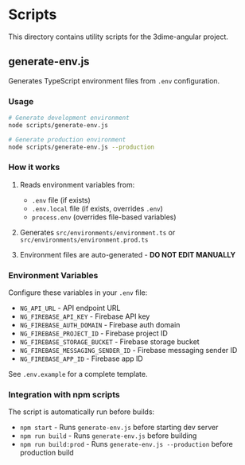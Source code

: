 # Scripts

This directory contains utility scripts for the 3dime-angular project.

## generate-env.js

Generates TypeScript environment files from `.env` configuration.

### Usage

```bash
# Generate development environment
node scripts/generate-env.js

# Generate production environment
node scripts/generate-env.js --production
```

### How it works

1. Reads environment variables from:
   - `.env` file (if exists)
   - `.env.local` file (if exists, overrides `.env`)
   - `process.env` (overrides file-based variables)

2. Generates `src/environments/environment.ts` or `src/environments/environment.prod.ts`

3. Environment files are auto-generated - **DO NOT EDIT MANUALLY**

### Environment Variables

Configure these variables in your `.env` file:

- `NG_API_URL` - API endpoint URL
- `NG_FIREBASE_API_KEY` - Firebase API key
- `NG_FIREBASE_AUTH_DOMAIN` - Firebase auth domain
- `NG_FIREBASE_PROJECT_ID` - Firebase project ID
- `NG_FIREBASE_STORAGE_BUCKET` - Firebase storage bucket
- `NG_FIREBASE_MESSAGING_SENDER_ID` - Firebase messaging sender ID
- `NG_FIREBASE_APP_ID` - Firebase app ID

See `.env.example` for a complete template.

### Integration with npm scripts

The script is automatically run before builds:

- `npm start` - Runs `generate-env.js` before starting dev server
- `npm run build` - Runs `generate-env.js` before building
- `npm run build:prod` - Runs `generate-env.js --production` before production build
